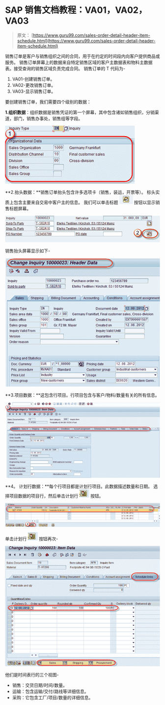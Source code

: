 # SAP 销售文档教程：VA01，VA02，VA03

> 原文： [https://www.guru99.com/sales-order-detail-header-item-schedule.html](https://www.guru99.com/sales-order-detail-header-item-schedule.html)

销售订单是客户与销售组织之间的合同，用于在约定的时间段内向客户提供商品或服务。 销售订单屏幕上的数据来自特定销售区域的客户主数据表和物料主数据表。接受查询的销售区域负责完成合同。 销售订单的 T 代码为-

1.  VA01-创建销售订单。
2.  VA02-更改销售订单。
3.  VA03-显示销售订单。

要创建销售订单，我们需要四个级别的数据：

**1.组织数据**：组织数据是销售凭证的第一个屏幕，其中包含诸如销售组织，分销渠道，部门，销售办事处，销售组等字段。

![](img/5d06b8636fb9211c8dec352e730d3fc9.png)

**2.抬头数据：**销售订单抬头包含许多选项卡（销售，装运，开票等）。 标头实质上包含主要来自交易中客户主的信息。 我们可以单击标题 ![](img/ef6570d1397783ec76437ad03c814791.png) 按钮以显示销售标题屏幕。

![](img/008776ee1042e73982b60909a7595f77.png)

销售抬头屏幕显示如下-

![](img/520a008d219a54e93470097fe9c3a6cd.png)

**3.项目数据：**这包含行项目。行项目包含与客户/物料/数量有关的所有信息。

![](img/9ad1d9e778dc576d15790548833e7eb8.png)

**4。 计划行数据：**每个行项目都是计划行项目。此数据描述数量和日期。 选择项目数据的项目行，然后单击计划行 ![](img/41190babad31fd1c11257e258f3f373d.png) 按钮。

![](img/e7eee46699d54a3000ed4a090a8d9b63.png)

单击计划行 ![](img/caa830d7e7eeb98f3d06c2e68360ff45.png) 按钮再次-

![](img/79e354bca3fa641416e13a4805c394d8.png)

他们是时间表行的三个视图-

*   销售：交货日期/时间/数量。
*   运输：包含运输/交付/路线等详细信息。
*   采购：它包含工厂/项目/数量的详细信息。